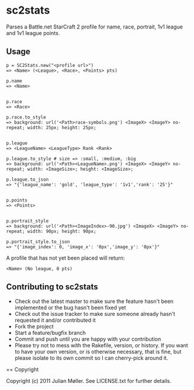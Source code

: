 # sc2stats

Parses a Battle.net StarCraft 2 profile for name, race, portrait, 1v1 league and 1v1 league points.

## Usage

    p = SC2Stats.new("<profile url>")
    => <Name> (<League>, <Race>, <Points> pts)

    p.name
    => <Name>
    
    
    p.race
    => <Race>
    
    p.race.to_style
    => background: url('<Path>race-symbols.png') <ImageX> <ImageY> no-repeat; width: 25px; height: 25px;


    p.league
    => <LeagueName> <LeagueType> Rank <Rank>
    
    p.league.to_style # size => :small, :medium, :big
    => background: url('<Path><LeagueName>.png') <ImageX> <ImageY> no-repeat; width: <ImageSize>; height: <ImageSize>;
    
    p.league.to_json
    => "{'league_name': 'gold', 'league_type': '1v1','rank': '25'}"


    p.points
    => <Points>
    
    
    p.portrait_style
    => background: url('<Path><ImageIndex>-90.jpg') <ImageX> <ImageY> no-repeat; width: 90px; height: 90px;
    
    p.portrait_style.to_json
    => "{'image_index': 0, 'image_x': '0px','image_y': '0px'}"


A profile that has not yet been placed will return:

    <Name> (No league, 0 pts)

## Contributing to sc2stats
 
* Check out the latest master to make sure the feature hasn't been implemented or the bug hasn't been fixed yet
* Check out the issue tracker to make sure someone already hasn't requested it and/or contributed it
* Fork the project
* Start a feature/bugfix branch
* Commit and push until you are happy with your contribution
* Please try not to mess with the Rakefile, version, or history. If you want to have your own version, or is otherwise necessary, that is fine, but please isolate to its own commit so I can cherry-pick around it.

== Copyright

Copyright (c) 2011 Julian Møller. See LICENSE.txt for
further details.

